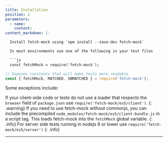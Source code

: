 ```yaml
---
title: Installation
position: 2
parameters:
  - name:
    content:
content_markdown: |-

  Install fetch-mock using `npm install --save-dev fetch-mock`

  In most environments use one of the following in your test files

  ```js
  const fetchMock = require('fetch-mock');
  ```

  ```js
  // Exposes constants that will make tests more readable
  const { fetchMock, MATCHED, UNMATCHED } = require('fetch-mock');
  ```

  Some exceptions include:

  If your client-side code or tests do not use a loader that respects the `browser` field of `package.json` use `require('fetch-mock/es5/client')`.
  {: .warning}
  If you need to use fetch-mock without commonjs, you can include the precompiled `node_modules/fetch-mock/es5/client-bundle.js` in a script tag. This loads fetch-mock into the `fetchMock` global variable.
  {: .info}
  For server side tests running in nodejs 6 or lower use `require('fetch-mock/es5/server')`
  {: .info}

---
```


